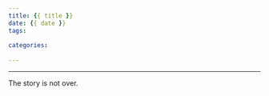 ```yaml
---
title: {{ title }}
date: {{ date }}
tags:
	
categories:
	
---
```


<!-- more -->

---

The story is not over.
